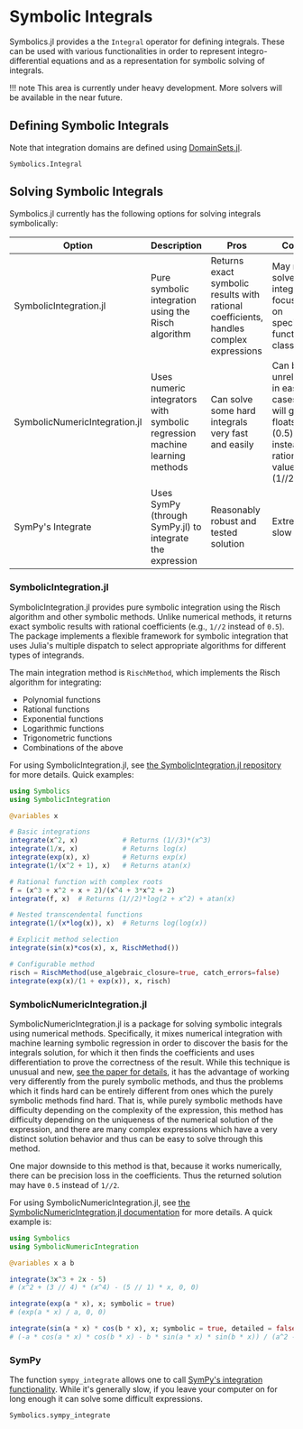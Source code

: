 # Symbolic Integrals

Symbolics.jl provides a the `Integral` operator for defining integrals. These can be used with
various functionalities in order to represent integro-differential equations and as a representation
for symbolic solving of integrals.

!!! note
    This area is currently under heavy development. More solvers will be available in the near future.

## Defining Symbolic Integrals

Note that integration domains are defined using 
[DomainSets.jl](https://github.com/JuliaApproximation/DomainSets.jl).

```@docs
Symbolics.Integral
```

## Solving Symbolic Integrals

Symbolics.jl currently has the following options for solving integrals symbolically:

| Option    | Description | Pros | Cons |
| -------- | ------- | ------- | ------- |
| SymbolicIntegration.jl | Pure symbolic integration using the Risch algorithm | Returns exact symbolic results with rational coefficients, handles complex expressions | May not solve all integrals, focused on specific function classes |
| SymbolicNumericIntegration.jl  | Uses numeric integrators with symbolic regression machine learning methods | Can solve some hard integrals very fast and easily | Can be unreliable in easy cases, will give floats (0.5) instead of rational values (1//2) |
| SymPy's Integrate | Uses SymPy (through SymPy.jl) to integrate the expression | Reasonably robust and tested solution | Extremely slow |

### SymbolicIntegration.jl

SymbolicIntegration.jl provides pure symbolic integration using the Risch algorithm and other symbolic
methods. Unlike numerical methods, it returns exact symbolic results with rational coefficients (e.g., `1//2`
instead of `0.5`). The package implements a flexible framework for symbolic integration that uses Julia's
multiple dispatch to select appropriate algorithms for different types of integrands.

The main integration method is `RischMethod`, which implements the Risch algorithm for integrating:
- Polynomial functions
- Rational functions  
- Exponential functions
- Logarithmic functions
- Trigonometric functions
- Combinations of the above

For using SymbolicIntegration.jl, see [the SymbolicIntegration.jl repository](https://github.com/JuliaSymbolics/SymbolicIntegration.jl) 
for more details. Quick examples:

```julia
using Symbolics
using SymbolicIntegration

@variables x

# Basic integrations
integrate(x^2, x)           # Returns (1//3)*(x^3)
integrate(1/x, x)           # Returns log(x)
integrate(exp(x), x)        # Returns exp(x)
integrate(1/(x^2 + 1), x)   # Returns atan(x)

# Rational function with complex roots
f = (x^3 + x^2 + x + 2)/(x^4 + 3*x^2 + 2)
integrate(f, x)  # Returns (1//2)*log(2 + x^2) + atan(x)

# Nested transcendental functions
integrate(1/(x*log(x)), x)  # Returns log(log(x))

# Explicit method selection
integrate(sin(x)*cos(x), x, RischMethod())

# Configurable method
risch = RischMethod(use_algebraic_closure=true, catch_errors=false)
integrate(exp(x)/(1 + exp(x)), x, risch)
```

### SymbolicNumericIntegration.jl

SymbolicNumericIntegration.jl is a package for solving symbolic integrals using numerical methods. 
Specifically, it mixes numerical integration with machine learning symbolic regression in order to
discover the basis for the integrals solution, for which it then finds the coefficients and uses
differentiation to prove the correctness of the result. While this technique is unusual and new,
[see the paper for details](https://arxiv.org/abs/2201.12468v2), it has the advantage of working
very differently from the purely symbolic methods, and thus the problems which it finds hard can
be entirely different from ones which the purely symbolic methods find hard. That is, while purely
symbolic methods have difficulty depending on the complexity of the expression, this method has
difficulty depending on the uniqueness of the numerical solution of the expression, and there are many
complex expressions which have a very distinct solution behavior and thus can be easy to solve through
this method.

One major downside to this method is that, because it works numerically, there can be precision loss
in the coefficients. Thus the returned solution may have `0.5` instead of `1//2`. 

For using SymbolicNumericIntegration.jl, see [the SymbolicNumericIntegration.jl documentation](https://docs.sciml.ai/SymbolicNumericIntegration/stable/) for more details. A quick example is:

```julia
using Symbolics
using SymbolicNumericIntegration

@variables x a b

integrate(3x^3 + 2x - 5)
# (x^2 + (3 // 4) * (x^4) - (5 // 1) * x, 0, 0)

integrate(exp(a * x), x; symbolic = true)
# (exp(a * x) / a, 0, 0)

integrate(sin(a * x) * cos(b * x), x; symbolic = true, detailed = false)
# (-a * cos(a * x) * cos(b * x) - b * sin(a * x) * sin(b * x)) / (a^2 - (b^2))
```

### SymPy

The function `sympy_integrate` allows one to call 
[SymPy's integration functionality](https://docs.sympy.org/latest/modules/integrals/integrals.html).
While it's generally slow, if you leave your computer on for long enough it can solve some difficult
expressions.

```@docs
Symbolics.sympy_integrate
```
